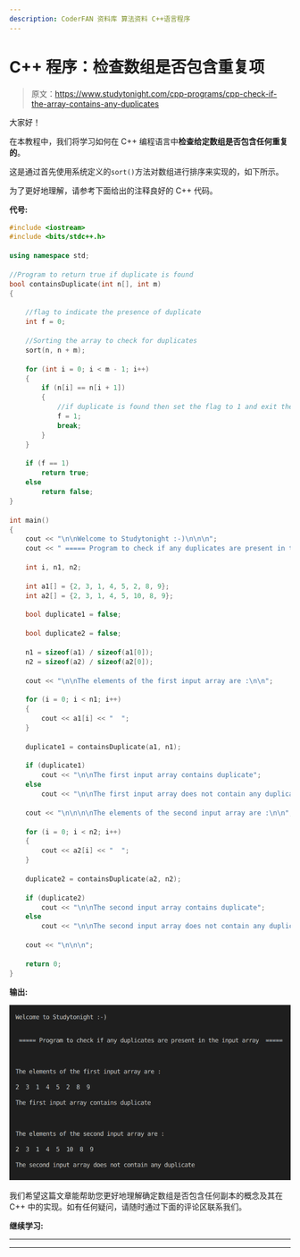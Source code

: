 ```yaml
---
description: CoderFAN 资料库 算法资料 C++语言程序
---
```


# C++ 程序：检查数组是否包含重复项

> 原文：<https://www.studytonight.com/cpp-programs/cpp-check-if-the-array-contains-any-duplicates>

大家好！

在本教程中，我们将学习如何在 C++ 编程语言中**检查给定数组是否包含任何重复的**。

这是通过首先使用系统定义的`sort()`方法对数组进行排序来实现的，如下所示。

为了更好地理解，请参考下面给出的注释良好的 C++ 代码。

**代号:**

```cpp
#include <iostream>
#include <bits/stdc++.h>

using namespace std;

//Program to return true if duplicate is found
bool containsDuplicate(int n[], int m)
{

    //flag to indicate the presence of duplicate
    int f = 0;

    //Sorting the array to check for duplicates
    sort(n, n + m);

    for (int i = 0; i < m - 1; i++)
    {
        if (n[i] == n[i + 1])
        {
            //if duplicate is found then set the flag to 1 and exit the loop
            f = 1;
            break;
        }
    }

    if (f == 1)
        return true;
    else
        return false;
}

int main()
{
    cout << "\n\nWelcome to Studytonight :-)\n\n\n";
    cout << " ===== Program to check if any duplicates are present in the input array  ===== \n\n";

    int i, n1, n2;

    int a1[] = {2, 3, 1, 4, 5, 2, 8, 9};
    int a2[] = {2, 3, 1, 4, 5, 10, 8, 9};

    bool duplicate1 = false;

    bool duplicate2 = false;

    n1 = sizeof(a1) / sizeof(a1[0]);
    n2 = sizeof(a2) / sizeof(a2[0]);

    cout << "\n\nThe elements of the first input array are :\n\n";

    for (i = 0; i < n1; i++)
    {
        cout << a1[i] << "  ";
    }

    duplicate1 = containsDuplicate(a1, n1);

    if (duplicate1)
        cout << "\n\nThe first input array contains duplicate";
    else
        cout << "\n\nThe first input array does not contain any duplicate";

    cout << "\n\n\n\nThe elements of the second input array are :\n\n";

    for (i = 0; i < n2; i++)
    {
        cout << a2[i] << "  ";
    }

    duplicate2 = containsDuplicate(a2, n2);

    if (duplicate2)
        cout << "\n\nThe second input array contains duplicate";
    else
        cout << "\n\nThe second input array does not contain any duplicate";

    cout << "\n\n\n";

    return 0;
} 
```

**输出:**

![C++ duplicate check](img/2bd35ae3bdaf3121396570329bf02247.png)

我们希望这篇文章能帮助您更好地理解确定数组是否包含任何副本的概念及其在 C++ 中的实现。如有任何疑问，请随时通过下面的评论区联系我们。

**继续学习:**

* * *

* * *